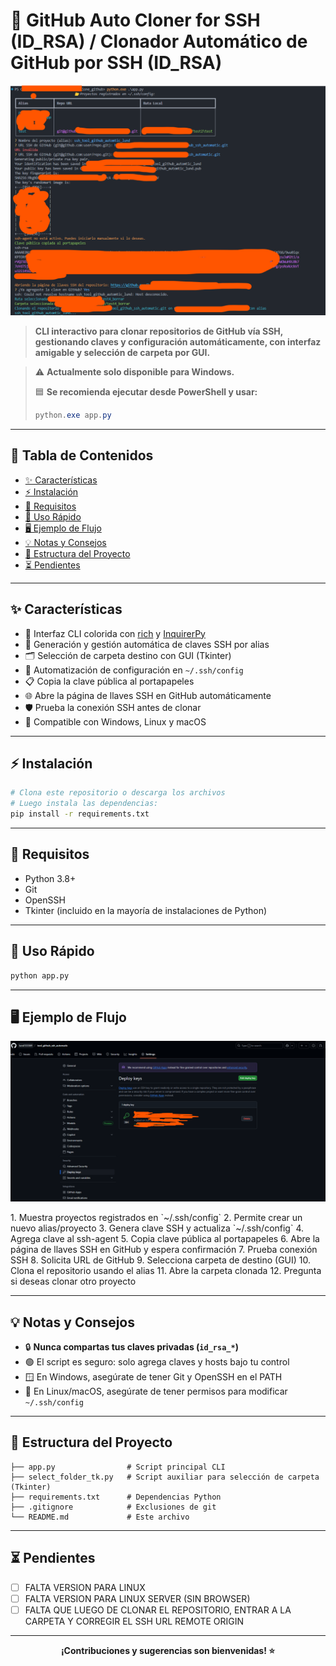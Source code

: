 # 🚀 GitHub Auto Cloner for SSH (ID_RSA) / Clonador Automático de GitHub por SSH (ID_RSA)  

<p align="center">
  <img src="ejemplo.png" alt="Ejemplo CLI" width="700">
</p>



> **CLI interactivo para clonar repositorios de GitHub vía SSH, gestionando claves y configuración automáticamente, con interfaz amigable y selección de carpeta por GUI.**

> ⚠️ **Actualmente solo disponible para Windows.**
> 
> 🟦 **Se recomienda ejecutar desde PowerShell y usar:**
> ```powershell
> python.exe app.py
> ```

---

## 📑 Tabla de Contenidos

- [✨ Características](#características)
- [⚡ Instalación](#instalación)
- [🔧 Requisitos](#requisitos)
- [🚦 Uso Rápido](#uso-rápido)
- [🖥️ Ejemplo de Flujo](#ejemplo-de-flujo)
- [💡 Notas y Consejos](#notas-y-consejos)
- [📂 Estructura del Proyecto](#estructura-del-proyecto)
- [⏳ Pendientes](#pendientes)

---

## ✨ Características

- 🎨 Interfaz CLI colorida con [rich](https://github.com/Textualize/rich) y [InquirerPy](https://github.com/kazhala/InquirerPy)
- 🔑 Generación y gestión automática de claves SSH por alias
- 🗂️ Selección de carpeta destino con GUI (Tkinter)
- 🤖 Automatización de configuración en `~/.ssh/config`
- 📋 Copia la clave pública al portapapeles
- 🌐 Abre la página de llaves SSH en GitHub automáticamente
- 🛡️ Prueba la conexión SSH antes de clonar
- 🧩 Compatible con Windows, Linux y macOS

---

## ⚡ Instalación

```bash
# Clona este repositorio o descarga los archivos
# Luego instala las dependencias:
pip install -r requirements.txt
```

---

## 🔧 Requisitos

- Python 3.8+
- Git
- OpenSSH
- Tkinter (incluido en la mayoría de instalaciones de Python)

---

## 🚦 Uso Rápido

```bash
python app.py
```

---

## 🖥️ Ejemplo de Flujo

<p align="center">
  <img src="github_settings_deploy_keys.png" alt="GitHub Deploy Keys" width="700">
</p>
1. Muestra proyectos registrados en `~/.ssh/config`
2. Permite crear un nuevo alias/proyecto
3. Genera clave SSH y actualiza `~/.ssh/config`
4. Agrega clave al ssh-agent
5. Copia clave pública al portapapeles
6. Abre la página de llaves SSH en GitHub y espera confirmación
7. Prueba conexión SSH
8. Solicita URL de GitHub
9. Selecciona carpeta de destino (GUI)
10. Clona el repositorio usando el alias
11. Abre la carpeta clonada
12. Pregunta si deseas clonar otro proyecto

---

## 💡 Notas y Consejos

- 🔒 **Nunca compartas tus claves privadas (`id_rsa_*`)**
- 🟢 El script es seguro: solo agrega claves y hosts bajo tu control
- 🪟 En Windows, asegúrate de tener Git y OpenSSH en el PATH
- 🐧 En Linux/macOS, asegúrate de tener permisos para modificar `~/.ssh/config`

---

## 📂 Estructura del Proyecto

```
├── app.py                # Script principal CLI
├── select_folder_tk.py   # Script auxiliar para selección de carpeta (Tkinter)
├── requirements.txt      # Dependencias Python
├── .gitignore            # Exclusiones de git
└── README.md             # Este archivo
```

---

## ⏳ Pendientes

- [ ] FALTA VERSION PARA LINUX
- [ ] FALTA VERSION PARA LINUX SERVER (SIN BROWSER)
- [ ] FALTA QUE LUEGO DE CLONAR EL REPOSITORIO, ENTRAR A LA CARPETA Y CORREGIR EL SSH URL REMOTE ORIGIN

---

<p align="center">
  <b>¡Contribuciones y sugerencias son bienvenidas! ⭐</b>
</p>
